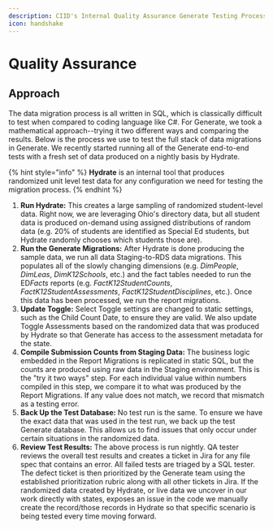 ```yaml
---
description: CIID's Internal Quality Assurance Generate Testing Process
icon: handshake
---
```


# Quality Assurance

## **Approach**

The data migration process is all written in SQL, which is classically difficult to test when compared to coding language like C#. For Generate, we took a mathematical approach--trying it two different ways and comparing the results. Below is the process we use to test the full stack of data migrations in Generate. We recently started running all of the Generate end-to-end tests with a fresh set of data produced on a nightly basis by Hydrate.&#x20;

{% hint style="info" %}
**Hydrate** is an internal tool that produces randomized unit level test data for any configuration we need for testing the migration process.
{% endhint %}

1. **Run Hydrate:** This creates a large sampling of randomized student-level data.  Right now, we are leveraging Ohio's directory data, but all student data is produced on-demand using assigned distributions of random data (e.g. 20% of students are identified as Special Ed students, but Hydrate randomly chooses which students those are).
2. **Run the Generate Migrations:** After Hydrate is done producing the sample data, we run all data Staging-to-RDS data migrations. This populates all of the slowly changing dimensions (e.g. _DimPeople_, _DimLeas_, _DimK12Schools_, etc.) and the fact tables needed to run the E&#x44;_&#x46;acts_ reports (e.g. _FactK12StudentCounts_, _FactK12StudentAssessments_, _FactK12StudentDisciplines_, etc.).  Once this data has been processed, we run the report migrations.  &#x20;
3. **Update Toggle:** Select Toggle settings are changed to static settings, such as the Child Count Date, to ensure they are valid. We also update Toggle Assessments based on the randomized data that was produced by Hydrate so that Generate has access to the assessment metadata for the state. &#x20;
4. **Compile Submission Counts from Staging Data:** The business logic embedded in the Report Migrations is replicated in static SQL, but the counts are produced using raw data in the Staging environment. This is the "try it two ways" step. For each individual value within numbers compiled in this step, we compare it to what was produced by the Report Migrations. If any value does not match, we record that mismatch as a testing error. &#x20;
5. **Back Up the Test Database:** No test run is the same. To ensure we have the exact data that was used in the test run, we back up the test Generate database. This allows us to find issues that only occur under certain situations in the randomized data. &#x20;
6. **Review Test Results:** The above process is run nightly.  QA tester reviews the overall test results and creates a ticket in Jira for any file spec that contains an error. All failed tests are triaged by a SQL tester. The defect ticket is then prioritized by the Generate team using the established prioritization rubric along with all other tickets in Jira. If the randomized data created by Hydrate, or live data we uncover in our work directly with states, exposes an issue in the code we manually create the record/those records in Hydrate so that specific scenario is being tested every time moving forward.
